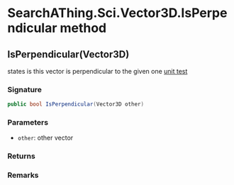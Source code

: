 # SearchAThing.Sci.Vector3D.IsPerpendicular method
## IsPerpendicular(Vector3D)
states is this vector is perpendicular to the given one
            [unit test](/test/Vector3D/Vector3DTest_0018.cs)

### Signature
```csharp
public bool IsPerpendicular(Vector3D other)
```
### Parameters
- `other`: other vector

### Returns

### Remarks

